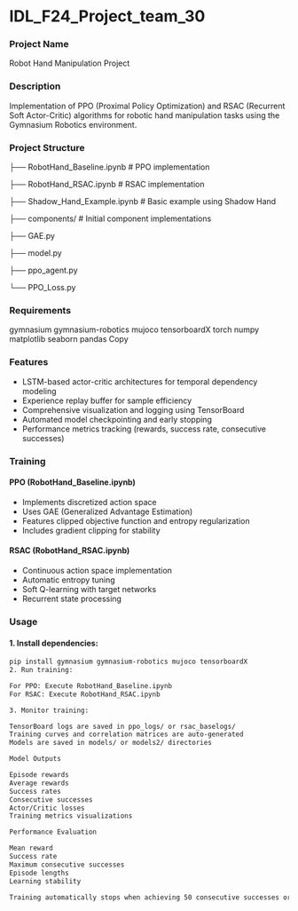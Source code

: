 # IDL_F24_Project_team_30
### Project Name
Robot Hand Manipulation Project

### Description
Implementation of PPO (Proximal Policy Optimization) and RSAC (Recurrent Soft Actor-Critic) algorithms for robotic hand manipulation tasks using the Gymnasium Robotics environment.

### Project Structure
├── RobotHand_Baseline.ipynb   # PPO implementation

├── RobotHand_RSAC.ipynb       # RSAC implementation

├── Shadow_Hand_Example.ipynb   # Basic example using Shadow Hand

├── components/                 # Initial component implementations

├── GAE.py

├── model.py

├── ppo_agent.py

└── PPO_Loss.py

### Requirements
gymnasium
gymnasium-robotics
mujoco
tensorboardX
torch
numpy
matplotlib
seaborn
pandas
Copy
### Features
- LSTM-based actor-critic architectures for temporal dependency modeling
- Experience replay buffer for sample efficiency  
- Comprehensive visualization and logging using TensorBoard
- Automated model checkpointing and early stopping
- Performance metrics tracking (rewards, success rate, consecutive successes)

### Training

#### PPO (RobotHand_Baseline.ipynb)
- Implements discretized action space
- Uses GAE (Generalized Advantage Estimation)
- Features clipped objective function and entropy regularization
- Includes gradient clipping for stability

#### RSAC (RobotHand_RSAC.ipynb)
- Continuous action space implementation
- Automatic entropy tuning
- Soft Q-learning with target networks  
- Recurrent state processing

### Usage

#### 1. Install dependencies:
```bash
pip install gymnasium gymnasium-robotics mujoco tensorboardX
2. Run training:

For PPO: Execute RobotHand_Baseline.ipynb
For RSAC: Execute RobotHand_RSAC.ipynb

3. Monitor training:

TensorBoard logs are saved in ppo_logs/ or rsac_baselogs/
Training curves and correlation matrices are auto-generated
Models are saved in models/ or models2/ directories

Model Outputs

Episode rewards
Average rewards
Success rates
Consecutive successes
Actor/Critic losses
Training metrics visualizations

Performance Evaluation

Mean reward
Success rate
Maximum consecutive successes
Episode lengths
Learning stability

Training automatically stops when achieving 50 consecutive successes or reaching the maximum episode limit.
